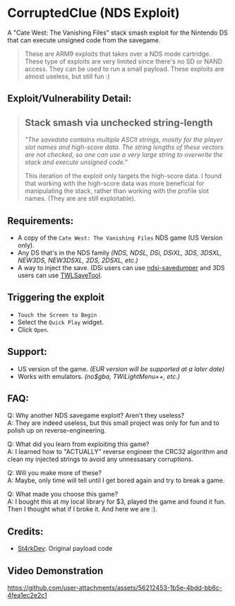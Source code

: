 # CorruptedClue (NDS Exploit)
A "Cate West: The Vanishing Files" stack smash exploit for the Nintendo DS that can execute unsigned code from the savegame.

> These are ARM9 exploits that takes over a NDS mode cartridge. These type of exploits are very limited since there's no SD or NAND access. They can be used to run a small payload. These exploits are almost useless, but still fun :)

## Exploit/Vulnerability Detail:
> ## Stack smash via unchecked string-length<br>
> *"The savedata contains multiple ASCII strings, mostly for the player slot names and high-score data. The string lengths of these vectors are not checked, so one can use a very large string to overwrite the stack and execute unsigned code."*
>
> This iteration of the exploit only targets the high-score data. I found that working with the high-score data was more beneficial for manipulating the stack, rather than working with the profile slot names.
>(They are are still exploitable).
###
## Requirements:
* A copy of the `Cate West: The Vanishing Files` NDS game (US Version only).
* Any DS that's in the NDS family *(NDS, NDSL, DSi, DSiXL, 3DS, 3DSXL, NEW3DS, NEW3DSXL, 2DS, 2DSXL, etc.)*
* A way to inject the save. (DSi users can use [ndsi-savedumper](https://github.com/edo9300/ndsi-savedumper) and 3DS users can use [TWLSaveTool](https://github.com/TuxSH/TWLSaveTool/releases).
###
## Triggering the exploit
* `Touch the Screen to Begin`
* Select the `Quick Play` widget.
* Click `Open`.
###
## Support:
* US version of the game. *(EUR version will be supported at a later date)*
* Works with emulators. *(no$gba, TWiLightMenu++, etc.)*
###
## FAQ:
Q: Why another NDS savegame exploit? Aren't they useless?<br>
A: They are indeed useless, but this small project was only for fun and to polish up on reverse-engineering.

Q: What did you learn from exploiting this game?<br>
A: I learned how to "ACTUALLY" reverse engineer the CRC32 algorithm and clean my injected strings to avoid any unnessasary corruptions.

Q: Will you make more of these?<br>
A: Maybe, only time will tell until I get bored again and try to break a game.

Q: What made you choose this game?<br>
A: I bought this at my local library for $3, played the game and found it fun. Then I thought what if I broke it. And here we are :).
###
## Credits:
* [St4rkDev](https://twitter.com/St4rkDev): Original payload code
###

## Video Demonstration
https://github.com/user-attachments/assets/56212453-1b5e-4bdd-bb6c-4fea1ec2e2c1

